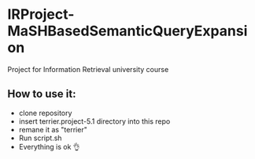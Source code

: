 # IRProject-MaSHBasedSemanticQueryExpansion
Project for Information Retrieval university course 

## How to use it:
- clone repository
- insert terrier.project-5.1 directory into this repo
- remane it as "terrier"
- Run script.sh
- Everything is ok :ok_hand: